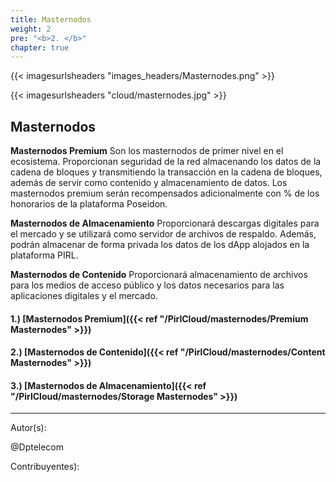 ```yaml
---
title: Masternodos
weight: 2
pre: "<b>2. </b>"
chapter: true
---
```


{{< imagesurlsheaders "images_headers/Masternodes.png" >}}

{{< imagesurlsheaders "cloud/masternodes.jpg" >}}

## Masternodos

**Masternodos Premium** Son los masternodos de primer nivel en el ecosistema. Proporcionan seguridad de la red almacenando los datos de la cadena de bloques y transmitiendo la transacción en la cadena de bloques, además de servir como contenido y almacenamiento de datos. Los masternodos premium serán recompensados adicionalmente con % de los honorarios de la plataforma Poseidon.

**Masternodos de Almacenamiento** Proporcionará descargas digitales para el mercado y se utilizará como servidor de archivos de respaldo. Además, podrán almacenar de forma privada los datos de los dApp alojados en la plataforma PIRL.

**Masternodos de Contenido** Proporcionará almacenamiento de archivos para los medios de acceso público y los datos necesarios para las aplicaciones digitales y el mercado.

#### 1.) [Masternodos Premium]({{< ref "/PirlCloud/masternodes/Premium Masternodes" >}})

#### 2.) [Masternodos de Contenido]({{< ref "/PirlCloud/masternodes/Content Masternodes" >}})

#### 3.) [Masternodos de Almacenamiento]({{< ref "/PirlCloud/masternodes/Storage Masternodes" >}})


---
Autor(s):

@Dptelecom

Contribuyentes):
